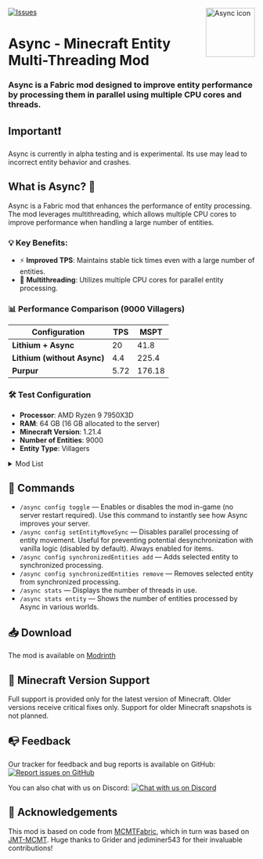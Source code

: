 [![Issues](https://img.shields.io/github/issues/AxalotLDev/Async?style=for-the-badge)](https://github.com/AxalotLDev/Async/issues)
<img width="100" src="https://github.com/AxalotLDev/Async/raw/ver/1.21.1/src/main/resources/assets/async/icon.png" alt="Async icon" align="right">
<div align="left">
<h1>Async - Minecraft Entity Multi-Threading Mod</h1>
<h3>Async is a Fabric mod designed to improve entity performance by processing them in parallel using multiple CPU cores and threads.</h3>
</div>

## Important❗

Async is currently in alpha testing and is experimental. Its use may lead to incorrect entity behavior and crashes.

## What is Async? 🤔

Async is a Fabric mod that enhances the performance of entity processing. The mod leverages multithreading, which allows multiple CPU cores to improve performance when handling a large number of entities.

### 💡 Key Benefits:

- ⚡ **Improved TPS**: Maintains stable tick times even with a large number of entities.
- 🚀 **Multithreading**: Utilizes multiple CPU cores for parallel entity processing.

### 📊 Performance Comparison (9000 Villagers)

| Configuration           | TPS  | MSPT   |
| ----------------------- | ---- | ------ |
| **Lithium + Async**     | 20   | 41.8   |
| **Lithium (without Async)** | 4.4  | 225.4  |
| **Purpur**              | 5.72 | 176.18 |

### 🛠️ Test Configuration

- **Processor**: AMD Ryzen 9 7950X3D
- **RAM**: 64 GB (16 GB allocated to the server)
- **Minecraft Version**: 1.21.4
- **Number of Entities**: 9000
- **Entity Type**: Villagers

<details>
<summary>Mod List</summary>

Concurrent Chunk Management Engine, Fabric API, FerriteCore, Lithium, ScalableLux, ServerCore, StackDeobfuscator, TT20 (TPS Fixer), Tectonic, Very Many Players, Fabric Carpet.

</details>

## 🔧 Commands
- `/async config toggle` — Enables or disables the mod in-game (no server restart required). Use this command to instantly see how Async improves your server.
- `/async config setEntityMoveSync` — Disables parallel processing of entity movement. Useful for preventing potential desynchronization with vanilla logic (disabled by default). Always enabled for items.
- `/async config synchronizedEntities add` — Adds selected entity to synchronized processing.
- `/async config synchronizedEntities remove` — Removes selected entity from synchronized processing.
- `/async stats` — Displays the number of threads in use.
- `/async stats entity` — Shows the number of entities processed by Async in various worlds.

## 📥 Download

The mod is available on [Modrinth](https://modrinth.com/mod/async)

## 🔄 Minecraft Version Support

Full support is provided only for the latest version of Minecraft. Older versions receive critical fixes only. Support for older Minecraft snapshots is not planned.

## 📭 Feedback

Our tracker for feedback and bug reports is available on GitHub:
[![Report issues on GitHub](https://img.shields.io/badge/Report%20issues%20on-GitHub-lightgrey)](https://github.com/AxalotLDev/Async/issues)

You can also chat with us on Discord:
[![Chat with us on Discord](https://img.shields.io/badge/Chat%20with%20us%20on-Discord-blue)](https://discord.com/invite/scvCQ2qKS3)

## 🙌 Acknowledgements

This mod is based on code from [MCMTFabric](https://modrinth.com/mod/mcmtfabric), which in turn was based on [JMT-MCMT](https://github.com/jediminer543/JMT-MCMT). Huge thanks to Grider and jediminer543 for their invaluable contributions!
